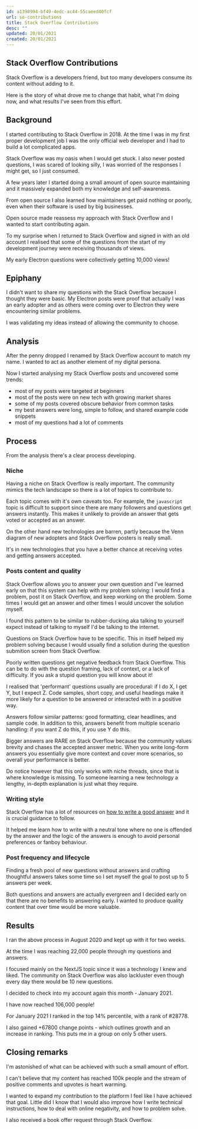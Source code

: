 ```yaml
---
id: a1398994-bf49-4edc-ac44-55caeed40fcf
url: so-contributions
title: Stack Overflow Contributions
desc: ""
updated: 20/01/2021
created: 20/01/2021
---
```


## Stack Overflow Contributions

Stack Overflow is a developers friend, but too many developers consume its content without adding to it.

Here is the story of what drove me to change that habit, what I'm doing now, and what results I've seen from this effort.

## Background

I started contributing to Stack Overflow in 2018. At the time I was in my first proper development job I was the only official web developer and I had to build a lot complicated apps.

Stack Overflow was my oasis when I would get stuck. I also never posted questions, I was scared of looking silly, I was worried of the responses I might get, so I just consumed.

A few years later I started doing a small amount of open source maintaining and it massively expanded both my knowledge and self-awareness.

From open source I also learned how maintainers get paid nothing or poorly, even when their software is used by big businesses.

Open source made reassess my approach with Stack Overflow and I wanted to start contributing again.

To my surprise when I returned to Stack Overflow and signed in with an old account I realised that some of the questions from the start of my development journey were receiving thousands of views.

My early Electron questions were collectively getting 10,000 views!

## Epiphany

I didn't want to share my questions with the Stack Overflow because I thought they were basic. My Electron posts were proof that actually I was an early adopter and as others were coming over to Electron they were encountering similar problems.

I was validating my ideas instead of allowing the community to choose.

## Analysis

After the penny dropped I renamed by Stack Overflow account to match my name. I wanted to act as another element of my digital persona.

Now I started analysing my Stack Overflow posts and uncovered some trends:

- most of my posts were targeted at beginners
- most of the posts were on new tech with growing market shares
- some of my posts covered obscure behavior from common tasks
- my best answers were long, simple to follow, and shared example code snippets
- most of my questions had a lot of comments

## Process

From the analysis there's a clear process developing.

### Niche

Having a niche on Stack Overflow is really important. The community mimics the tech landscape so there is a lot of topics to contribute to.

Each topic comes with it's own caveats too. For example, the `javascript` topic is difficult to support since there are many followers and questions get answers instantly. This makes it unlikely to provide an answer that gets voted or accepted as an answer.

On the other hand new technologies are barren, partly because the Venn diagram of new adopters and Stack Overflow posters is really small.

It's in new technologies that you have a better chance at receiving votes and getting answers accepted.

### Posts content and quality

Stack Overflow allows you to answer your own question and I've learned early on that this system can help with my problem solving: I would find a problem, post it on Stack Overflow, and keep working on the problem. Some times I would get an answer and other times I would uncover the solution myself.

I found this pattern to be similar to rubber-ducking aka talking to yourself expect instead of talking to myself I'd be talking to the internet.

Questions on Stack Overflow have to be specific. This in itself helped my problem solving because I would usually find a solution during the question submition screen from Stack Overflow.

Poorly written questions get negative feedback from Stack Overflow. This can be to do with the question framing, lack of context, or a lack of difficulty. If you ask a stupid question you will know about it!

I realised that 'performant' questions usually are procedural: if I do X, I get Y, but I expect Z. Code samples, short copy, and useful headings make it more likely for a question to be answered or interacted with in a positive way.

Answers follow similar patterns: good formatting, clear headlines, and sample code. In addition to this, answers benefit from multiple scenario handling: if you want Z do this, if you use Y do this.

Bigger answers are RARE on Stack Overflow because the community values brevity and chases the accepted answer metric. When you write long-form answers you essentially give more context and cover more scenarios, so overall your performance is better.

Do notice however that this only works with niche threads, since that is where knowledge is missing. To someone learning a new technology a lengthy, in-depth explanation is just what they require.

### Writing style

Stack Overflow has a lot of resources on [how to write a good answer](https://stackoverflow.com/help/how-to-answer) and it is crucial guidance to follow.

It helped me learn how to write with a neutral tone where no one is offended by the answer and the logic of the answers is enough to avoid personal preferences or fanboy behaviour.

### Post frequency and lifecycle

Finding a fresh pool of new questions without answers and crafting thoughtful answers takes some time so I set myself the goal to post up to 5 answers per week.

Both questions and answers are actually evergreen and I decided early on that there are no benefits to answering early. I wanted to produce quality content that over time would be more valuable.

## Results

I ran the above process in August 2020 and kept up with it for two weeks.

At the time I was reaching 22,000 people through my questions and answers.

I focused mainly on the NextJS topic since it was a technology I knew and liked. The community on Stack Overflow was also lackluster even though every day there would be 10 new questions.

I decided to check into my account again this month - January 2021.

I have now reached 106,000 people!

For January 2021 I ranked in the top 14% percentile, with a rank of #28778.

I also gained +67800 change points - which outlines growth and an increase in ranking. This puts me in a group on only 5 other users.

## Closing remarks

I'm astonished of what can be achieved with such a small amount of effort.

I can't believe that my content has reached 100k people and the stream of positive comments and upvotes is heart warming.

I wanted to expand my contribution to the platform I feel like I have achieved that goal. Little did I know that I would also improve how I write technical instructions, how to deal with online negativity, and how to problem solve.

I also received a book offer request through Stack Overflow.